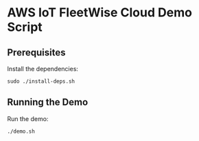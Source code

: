 # AWS IoT FleetWise Cloud Demo Script

## Prerequisites
Install the dependencies:

    sudo ./install-deps.sh

## Running the Demo
Run the demo:

    ./demo.sh


